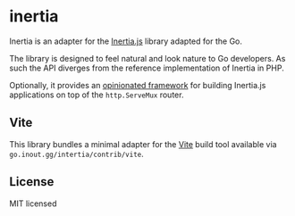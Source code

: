 # inertia

Inertia is an adapter for the [Inertia.js](https://inertiajs.com/) library adapted for the Go.

The library is designed to feel natural and look nature to Go developers.
As such the API diverges from the reference implementation of Inertia in PHP.

Optionally, it provides an [opinionated framework](https://github.com/inoutgg/inertia-go/tree/main/inertiaframe) for building Inertia.js applications on top of the `http.ServeMux` router.

## Vite

This library bundles a minimal adapter for the [Vite](https://vitejs.dev/) build tool available via `go.inout.gg/intertia/contrib/vite`.

## License

MIT licensed
